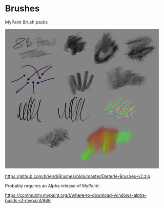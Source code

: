 # Brushes
MyPaint Brush packs

![Dieterle Brush Pack](https://raw.githubusercontent.com/briend/Brushes/master/Dieterle-Brushes-v1.jpg)

https://github.com/briend/Brushes/blob/master/Dieterle-Brushes-v2.zip

Probably requires an Alpha release of MyPaint:

https://community.mypaint.org/t/where-to-download-windows-alpha-builds-of-mypaint/886
